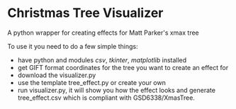 # Christmas Tree Visualizer
A python wrapper for creating effects for Matt Parker's xmax tree

To use it you need to do a few simple things:
- have python and modules *csv*, *tkinter*, *matplotlib* installed
- get GIFT format coordinates for the tree you want to create an effect for
- download the visualizer.py
- use the template tree_effect.py or create your own
- run visualizer.py, it will show you how the effect looks and generate tree_effect.csv which is compliant with GSD6338/XmasTree.
